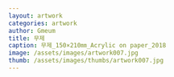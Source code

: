 ```yaml
---
layout: artwork
categories: artwork
author: Gmeum
title: 무제
caption: 무제_150×210㎜_Acrylic on paper_2018
image: /assets/images/artwork007.jpg
thumb: /assets/images/thumbs/artwork007.jpg
---
```

